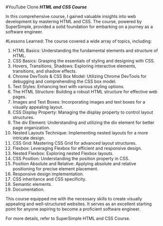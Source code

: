#YouTube Clone
***HTML and CSS Course***

In this comprehensive course, I gained valuable insights into web development by mastering HTML and CSS. The course, powered by SuperSimple, provided a solid foundation for embarking on a journey as a software engineer.

#Lessons Learned:
The course covered a wide array of topics, including:

1. HTML Basics: Understanding the fundamental elements and structure of HTML.
2. CSS Basics: Grasping the essentials of styling and designing with CSS.
3. Hovers, Transitions, Shadows: Exploring interactive elements, transitions, and shadow effects.
4. Chrome DevTools & CSS Box Model: Utilizing Chrome DevTools for debugging and comprehending the CSS box model.
5. Text Styles: Enhancing text with various styling options.
6. The HTML Structure: Building a robust HTML structure for effective web pages.
7. Images and Text Boxes: Incorporating images and text boxes for a visually appealing layout.
8. CSS Display Property: Managing the display property to control layout structures.
9. The div Element: Understanding and utilizing the div element for better page organization.
10. Nested Layouts Technique: Implementing nested layouts for a more intricate design.
11. CSS Grid: Mastering CSS Grid for advanced layout structures.
12. Flexbox: Leveraging Flexbox for efficient and responsive design.
13. Nested Flexbox: Exploring nested Flexbox layouts.
14. CSS Position: Understanding the position property in CSS.
15. Position Absolute and Relative: Applying absolute and relative positioning for precise element placement.
16. Responsive design implementation.
17. CSS inheritance and CSS specificity.
18. Semantic elements.
19. Documentation.

This course equipped me with the necessary skills to create visually appealing and well-structured websites. It serves as an excellent starting point for anyone aspiring to become a proficient software engineer.

For more details, refer to SuperSimple HTML and CSS Course.
